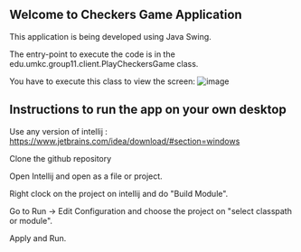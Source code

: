 ## Welcome to Checkers Game Application

This application is being developed using Java Swing.

The entry-point to execute the code is in the edu.umkc.group11.client.PlayCheckersGame class.

You have to execute this class to view the screen:
![image](https://user-images.githubusercontent.com/70332819/136845517-a82fdb4b-77c6-4fa8-b92f-94fe9dac048e.png)


## Instructions to run the app on your own desktop

Use any version of intellij : https://www.jetbrains.com/idea/download/#section=windows

Clone the github repository

Open Intellij and open as a file or project.

Right clock on the project on intellij and do "Build Module".

Go to Run -> Edit Configuration and choose the project on "select classpath or module".

Apply and Run.
 
